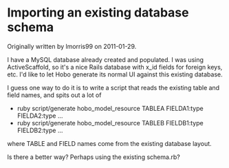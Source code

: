# Importing an existing database schema

Originally written by lmorris99 on 2011-01-29.

I have a MySQL database already created and populated.
I was using ActiveScaffold, so it's a nice Rails database with x_id fields for foreign keys, etc.
I'd like to let Hobo generate its normal UI against this existing database.

I guess one way to do it is to write a script that reads the existing table and field names, and spits out a lot of 
* ruby script/generate hobo_model_resource TABLEA FIELDA1:type FIELDA2:type ...
* ruby script/generate hobo_model_resource TABLEB FIELDB1:type FIELDB2:type ...

where TABLE and FIELD names come from the existing database layout.

Is there a better way? Perhaps using the existing schema.rb?
